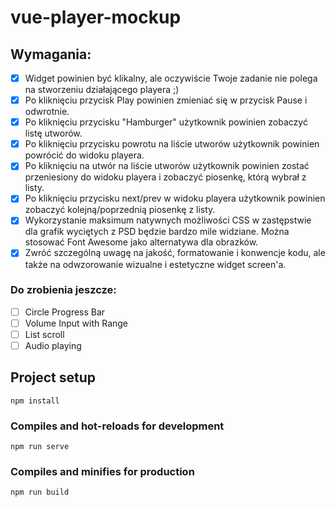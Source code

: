 # vue-player-mockup

## Wymagania:

- [x] Widget powinien być klikalny, ale oczywiście Twoje zadanie nie polega na stworzeniu działającego playera ;)
- [x] Po kliknięciu przycisk Play powinien zmieniać się w przycisk Pause i odwrotnie.
- [x] Po kliknięciu przycisku "Hamburger" użytkownik powinien zobaczyć listę utworów.
- [x] Po kliknięciu przycisku powrotu na liście utworów użytkownik powinien powrócić do widoku playera.
- [x] Po kliknięciu na utwór na liście utworów użytkownik powinien zostać przeniesiony do widoku playera i zobaczyć piosenkę, którą wybrał z listy.
- [x] Po kliknięciu przycisku next/prev w widoku playera użytkownik powinien zobaczyć kolejną/poprzednią piosenkę z listy.
- [x] Wykorzystanie maksimum natywnych możliwości CSS w zastępstwie dla grafik wyciętych z PSD będzie bardzo mile widziane. Można stosować Font Awesome jako alternatywa dla obrazków.
- [x] Zwróć szczególną uwagę na jakość, formatowanie i konwencje kodu, ale także na odwzorowanie wizualne i estetyczne widget screen'a.

### Do zrobienia jeszcze:

- [ ] Circle Progress Bar
- [ ] Volume Input with Range
- [ ] List scroll
- [ ] Audio playing

## Project setup

```
npm install
```

### Compiles and hot-reloads for development

```
npm run serve
```

### Compiles and minifies for production

```
npm run build
```

